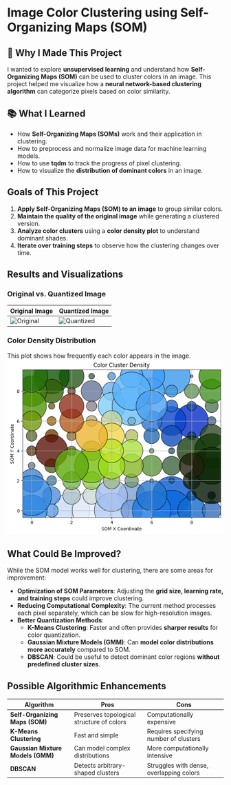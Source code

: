 # Image Color Clustering using Self-Organizing Maps (SOM)

## 🚀 Why I Made This Project

I wanted to explore **unsupervised learning** and understand how **Self-Organizing Maps (SOM)** can be used to cluster colors in an image. This project helped me visualize how a **neural network-based clustering algorithm** can categorize pixels based on color similarity.

## 📚 What I Learned

- How **Self-Organizing Maps (SOMs)** work and their application in clustering.
- How to preprocess and normalize image data for machine learning models.
- How to use **tqdm** to track the progress of pixel clustering.
- How to visualize the **distribution of dominant colors** in an image.

## Goals of This Project

1. **Apply Self-Organizing Maps (SOM) to an image** to group similar colors.
2. **Maintain the quality of the original image** while generating a clustered version.
3. **Analyze color clusters** using a **color density plot** to understand dominant shades.
4. **Iterate over training steps** to observe how the clustering changes over time.

## Results and Visualizations

### **Original vs. Quantized Image**
| Original Image | Quantized Image |
|---------------|----------------|
| ![Original](assets/original.jpg) | ![Quantized](assets/quantized.jpg) |

### **Color Density Distribution**
This plot shows how frequently each color appears in the image.
![Color Density](assets/color_density.png)

## What Could Be Improved?

While the SOM model works well for clustering, there are some areas for improvement:
- **Optimization of SOM Parameters**: Adjusting the **grid size, learning rate, and training steps** could improve clustering.
- **Reducing Computational Complexity**: The current method processes each pixel separately, which can be slow for high-resolution images.
- **Better Quantization Methods**:
  - **K-Means Clustering**: Faster and often provides **sharper results** for color quantization.
  - **Gaussian Mixture Models (GMM)**: Can **model color distributions more accurately** compared to SOM.
  - **DBSCAN**: Could be useful to detect dominant color regions **without predefined cluster sizes**.

## Possible Algorithmic Enhancements

| Algorithm | Pros | Cons |
|-----------|------|------|
| **Self-Organizing Maps (SOM)** | Preserves topological structure of colors | Computationally expensive |
| **K-Means Clustering** | Fast and simple | Requires specifying number of clusters |
| **Gaussian Mixture Models (GMM)** | Can model complex distributions | More computationally intensive |
| **DBSCAN** | Detects arbitrary-shaped clusters | Struggles with dense, overlapping colors |

